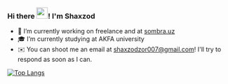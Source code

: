 ### Hi there <img src="https://github.com/blackcater/blackcater/raw/main/images/Hi.gif" width="26" height="26"/>! I'm Shaxzod

- 🔭 I’m currently working on freelance and at [sombra.uz](https://sombra.uz/)
- 🎓 I’m currently studying at AKFA university
- ✉️ You can shoot me an email at shaxzodzor007@gmail.com! I'll try to respond as soon as I can.

[![Top Langs](https://github-readme-stats.vercel.app/api/top-langs/?username=shaxzod5625&exclude_repo=github-readme-stats,anuraghazra.github.io)](https://github.com/anuraghazra/github-readme-stats)
